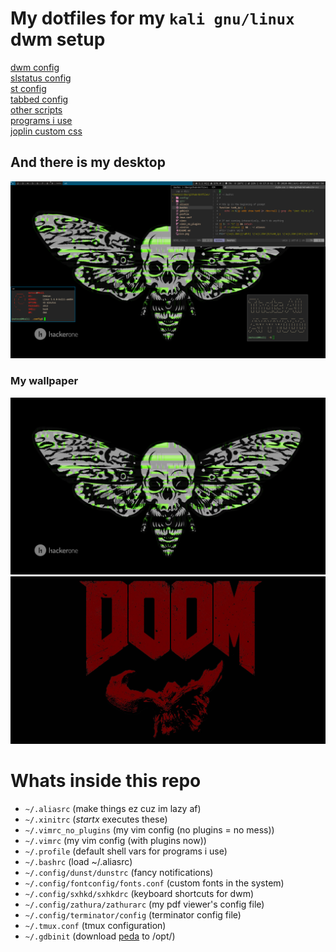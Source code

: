 # My dotfiles for my `kali gnu/linux` dwm setup
[dwm config](https://github.com/matesz44/dwm)  
[slstatus config](https://github.com/matesz44/slstatus)  
[st config](https://github.com/matesz44/st_)  
[tabbed config](https://github.com/matesz44/tabbed)  
[other scripts](https://github.com/matesz44/scripts)  
[programs i use](https://github.com/matesz44/favtools)  
[joplin custom css](https://github.com/matesz44/joplintheme)


## And there is my desktop
![rice](rice.png)

### My wallpaper
![wallpaper1](.config/wall3.jpg)  
![wallpaper2](.config/wall5.jpg)


# Whats inside this repo
- `~/.aliasrc` (make things ez cuz im lazy af)
- `~/.xinitrc` (*startx* executes these)
- `~/.vimrc_no_plugins` (my vim config (no plugins = no mess))
- `~/.vimrc` (my vim config (with plugins now))
- `~/.profile` (default shell vars for programs i use)
- `~/.bashrc` (load ~/.aliasrc)
- `~/.config/dunst/dunstrc` (fancy notifications)
- `~/.config/fontconfig/fonts.conf` (custom fonts in the system)
- `~/.config/sxhkd/sxhkdrc` (keyboard shortcuts for dwm)
- `~/.config/zathura/zathurarc` (my pdf viewer's config file)
- `~/.config/terminator/config` (terminator config file)
- `~/.tmux.conf` (tmux configuration)
- `~/.gdbinit` (download [peda](https://github.com/longld/peda) to /opt/)
